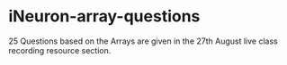 # iNeuron-array-questions

25 Questions based on the Arrays are given in the 27th August live class recording resource section.
